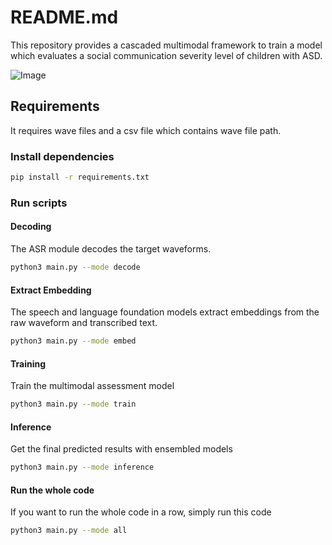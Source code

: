 # README.md

This repository provides a cascaded multimodal framework to train a model which evaluates a social communication severity level of children with ASD.

![Image](https://github.com/user-attachments/assets/1c30dc0b-70cb-46bb-a3f4-5456002fcfa1)

## Requirements
It requires wave files and a csv file which contains wave file path.

### Install dependencies
```bash
pip install -r requirements.txt
```

### Run scripts
#### Decoding
The ASR module decodes the target waveforms.
```bash
python3 main.py --mode decode
```

#### Extract Embedding
The speech and language foundation models extract embeddings from the raw waveform and transcribed text.
```bash
python3 main.py --mode embed
```

#### Training
Train the multimodal assessment model
```bash
python3 main.py --mode train
```

#### Inference
Get the final predicted results with ensembled models
```bash
python3 main.py --mode inference
```

#### Run the whole code
If you want to run the whole code in a row, simply run this code
```bash
python3 main.py --mode all
```